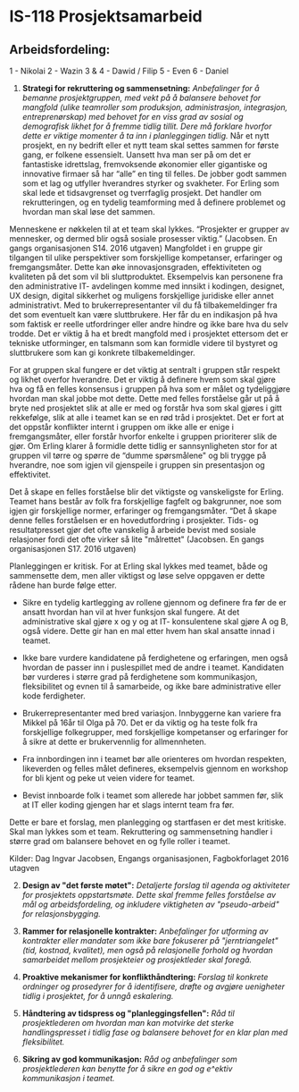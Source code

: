 # IS-118 Prosjektsamarbeid

## Arbeidsfordeling:

1 - Nikolai
2 - Wazin
3 & 4 - Dawid / Filip
5 - Even
6 - Daniel

1. **Strategi for rekruttering og sammensetning:** *Anbefalinger for å bemanne prosjektgruppen, med vekt på å balansere behovet for mangfold (ulike teamroller som produksjon, administrasjon, integrasjon, entreprenørskap) med behovet for en viss grad av sosial og demografisk likhet for å fremme tidlig tillit. Dere må forklare hvorfor dette er viktige momenter å ta inn i planleggingen tidlig.*
Når et nytt prosjekt, en ny bedrift eller et nytt team skal settes sammen for første gang, er folkene essensielt. Uansett hva man ser på om det er fantastiske idrettslag, fremvoksende økonomier eller gigantiske og innovative firmaer så har “alle” en ting til felles. De jobber godt sammen som et lag og utfyller hverandres styrker og svakheter. For Erling som skal lede et tidsavgrenset og tverrfaglig prosjekt. Det handler om rekrutteringen, og en tydelig teamforming med å definere problemet og hvordan man skal løse det sammen.

Menneskene er nøkkelen til at et team skal lykkes. “Prosjekter er grupper av mennesker, og dermed blir også sosiale prosesser viktig.” (Jacobsen. En gangs organisasjonen S14. 2016 utgaven) Mangfoldet i en gruppe gir tilgangen til ulike perspektiver som forskjellige kompetanser, erfaringer og fremgangsmåter. Dette kan øke innovasjonsgraden, effektiviteten og kvaliteten på det som vil bli sluttproduktet. Eksempelvis kan personene fra den administrative IT- avdelingen komme med innsikt i kodingen, designet, UX design, digital sikkerhet og muligens forskjellige juridiske eller annet administrativt. Med to brukerrepresentanter vil du få tilbakemeldinger fra det som eventuelt kan være sluttbrukere. Her får du en indikasjon på hva som faktisk er reelle utfordringer eller andre hindre og ikke bare hva du selv trodde. Det er viktig å ha et bredt mangfold med i prosjektet ettersom det er tekniske utforminger, en talsmann som kan formidle videre til bystyret og sluttbrukere som kan gi konkrete tilbakemeldinger.

For at gruppen skal fungere er det viktig at sentralt i gruppen står respekt og likhet overfor hverandre. Det er viktig å definere hvem som skal gjøre hva og få en felles konsensus i gruppen på hva som er målet og tydeliggjøre hvordan man skal jobbe mot dette. Dette med felles forståelse går ut på å bryte ned prosjektet slik at alle er med og forstår hva som skal gjøres i gitt rekkefølge, slik at alle i teamet kan se en rød tråd i prosjektet. Det er fort at det oppstår konflikter internt i gruppen om ikke alle er enige i fremgangsmåter, eller forstår hvorfor enkelte i gruppen prioriterer slik de gjør. Om Erling klarer å formidle dette tidlig er sannsynligheten stor for at gruppen vil tørre og spørre de “dumme spørsmålene" og bli trygge på hverandre, noe som igjen vil gjenspeile i gruppen sin presentasjon og effektivitet.

Det å skape en felles forståelse blir det viktigste og vanskeligste for Erling. Teamet hans består av folk fra forskjellige fagfelt og bakgrunner, noe som igjen gir forskjellige normer, erfaringer og fremgangsmåter. “Det å skape denne felles forståelsen er en hovedutfordring i prosjekter. Tids- og resultatpresset gjør det ofte vanskelig å arbeide bevist med sosiale relasjoner fordi det ofte virker så lite "målrettet" (Jacobsen. En gangs organisasjonen S17. 2016 utgaven)

Planleggingen er kritisk. For at Erling skal lykkes med teamet, både og sammensette dem, men aller viktigst og løse selve oppgaven er dette rådene han burde følge etter. 

* Sikre en tydelig kartlegging av rollene gjennom og definere fra før de er ansatt hvordan han vil at hver funksjon skal fungere. At det administrative skal gjøre x og y og at IT- konsulentene skal gjøre A og B, også videre. Dette gir han en mal etter hvem han skal ansatte innad i teamet. 

* Ikke bare vurdere kandidatene på ferdighetene og erfaringen, men også hvordan de passer inn i puslespillet med de andre i teamet. Kandidaten bør vurderes i større grad på ferdighetene som kommunikasjon, fleksibilitet og evnen til å samarbeide, og ikke bare administrative eller kode ferdigheter.

* Brukerrepresentanter med bred variasjon. Innbyggerne kan variere fra Mikkel på 16år til Olga på 70. Det er da viktig og ha teste folk fra forskjellige folkegrupper, med forskjellige kompetanser og erfaringer for å sikre at dette er brukervennlig for allmennheten.

* Fra innbordingen inn i teamet bør alle orienteres om hvordan respekten, likeverden og felles målet defineres, eksempelvis gjennom en workshop for bli kjent og peke ut veien videre for teamet.

* Bevist innboarde folk i teamet som allerede har jobbet sammen før, slik at IT eller koding gjengen har et slags internt team fra før.

Dette er bare et forslag, men planlegging og startfasen er det mest kritiske. Skal man lykkes som et team. Rekruttering og sammensetning handler i større grad om balansere behovet en og fylle roller i teamet.

Kilder: Dag Ingvar Jacobsen, Engangs organisasjonen, Fagbokforlaget 2016 utagven



2. **Design av "det første møtet":** *Detaljerte forslag til agenda og aktiviteter for prosjektets oppstartsmøte. Dette skal fremme felles forståelse av mål og arbeidsfordeling, og inkludere viktigheten av "pseudo-arbeid" for relasjonsbygging.*



3. **Rammer for relasjonelle kontrakter:** *Anbefalinger for utforming av kontrakter eller mandater som ikke bare fokuserer på "jerntriangelet" (tid, kostnad, kvalitet), men også på relasjonelle forhold og hvordan samarbeidet mellom prosjekteier og prosjektleder skal foregå.*



4. **Proaktive mekanismer for konflikthåndtering:** *Forslag til konkrete ordninger og prosedyrer for å identifisere, drøfte og avgjøre uenigheter tidlig i prosjektet, for å unngå eskalering.*



5. **Håndtering av tidspress og "planleggingsfellen":** *Råd til prosjektlederen om hvordan man kan motvirke det sterke handlingspresset i tidlig fase og balansere behovet for en klar plan med fleksibilitet.*



6. **Sikring av god kommunikasjon:** *Råd og anbefalinger som prosjektlederen kan benytte for å sikre en god og e^ektiv kommunikasjon i teamet.*
